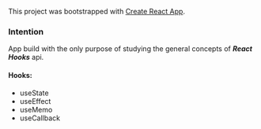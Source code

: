 This project was bootstrapped with [Create React App](https://github.com/facebook/create-react-app).

### Intention
App build with the only purpose of studying the general concepts of ***React Hooks*** api.

#### Hooks:
 - useState
 - useEffect
 - useMemo
 - useCallback